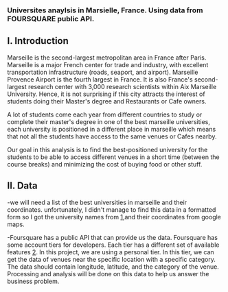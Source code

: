 ### Universites anaylsis in Marsielle, France. Using data from FOURSQUARE public API.

## I. Introduction

Marseille is the second-largest metropolitan area in France after Paris. Marseille is a major French center for trade and industry, with excellent transportation infrastructure (roads, seaport, and airport). Marseille Provence Airport is the fourth largest in France. It is also France's second-largest research center with 3,000 research scientists within Aix Marseille University. Hence, it is not surprising if this city attracts the interest of students doing their Master's degree and Restaurants or Cafe owners.

A lot of students come each year from different countries to study or complete their master's degree in one of the best marseille universities, each university is positioned in a different place in marseille which means that not all the students have access to the same venues or Cafes nearby.

Our goal in this analysis is to find the best-positioned university for the students to be able to access different venues in a short time (between the course breaks) and minimizing the cost of buying food or other stuff.

## II. Data
 -we will need a list of the best universities in marseille and their coordinates. unfortunately, I didn't manage to find this data in a formatted form so I got the university names from [1](https://www.languagecourse.net/universities-marseille),and their coordinates from google maps.

-Foursquare has a public API that can provide us the data. Foursquare has some account tiers for developers. Each tier has a different set of available features [2](https://developer.foursquare.com/docs). In this project, we are using a personal tier. In this tier, we can get the data of venues near the specific location with a specific category. The data should contain longitude, latitude, and the category of the venue. Processing and analysis will be done on this data to help us answer the business problem.
